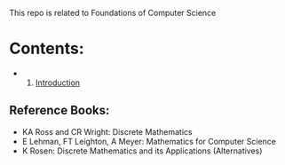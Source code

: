 This repo is related to Foundations of Computer Science

# **Contents**:
* 1. [Introduction](1-Introduction.md)





## Reference Books:
* KA Ross and CR Wright: Discrete Mathematics
* E Lehman, FT Leighton, A Meyer: Mathematics for Computer Science
* K Rosen: Discrete Mathematics and its Applications (Alternatives)

